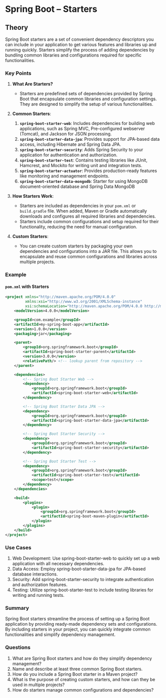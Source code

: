 # Spring Boot – Starters

## Theory

Spring Boot starters are a set of convenient dependency descriptors you can include in your application to get various features and libraries up and running quickly. Starters simplify the process of adding dependencies by bundling common libraries and configurations required for specific functionalities.

### Key Points

1. **What Are Starters?**

   - Starters are predefined sets of dependencies provided by Spring Boot that encapsulate common libraries and configuration settings. They are designed to simplify the setup of various functionalities.

2. **Common Starters**:

   1. **`spring-boot-starter-web`**: Includes dependencies for building web applications, such as Spring MVC, Pre-configured webserver (Tomcat), and Jackson for JSON processing.
   2. **`spring-boot-starter-data-jpa`**: Provides support for JPA-based data access, including Hibernate and Spring Data JPA.
   3. **`spring-boot-starter-security`**: Adds Spring Security to your application for authentication and authorization.
   4. **`spring-boot-starter-test`**: Contains testing libraries like JUnit, Hamcrest, and Mockito for writing unit and integration tests.
   5. **`spring-boot-starter-actuator`**: Provides production-ready features like monitoring and management endpoints.
   6. **`spring-boot-starter-data-mongodb`**: Starter for using MongoDB document-oriented database and Spring Data MongoDB

3. **How Starters Work**:

   - Starters are included as dependencies in your `pom.xml` or `build.gradle` file. When added, Maven or Gradle automatically downloads and configures all required libraries and dependencies.
   - Starters include common configurations and setup required for their functionality, reducing the need for manual configuration.

4. **Custom Starters**:
   - You can create custom starters by packaging your own dependencies and configurations into a JAR file. This allows you to encapsulate and reuse common configurations and libraries across multiple projects.

### Example

#### `pom.xml` with Starters

```xml
<project xmlns="http://maven.apache.org/POM/4.0.0"
         xmlns:xsi="http://www.w3.org/2001/XMLSchema-instance"
         xsi:schemaLocation="http://maven.apache.org/POM/4.0.0 http://maven.apache.org/POM/4.0.0">
    <modelVersion>4.0.0</modelVersion>

    <groupId>com.example</groupId>
    <artifactId>my-spring-boot-app</artifactId>
    <version>1.0.0</version>
    <packaging>jar</packaging>

    <parent>
        <groupId>org.springframework.boot</groupId>
        <artifactId>spring-boot-starter-parent</artifactId>
        <version>3.0.0</version>
        <relativePath/> <!-- lookup parent from repository -->
    </parent>

    <dependencies>
        <!-- Spring Boot Starter Web -->
        <dependency>
            <groupId>org.springframework.boot</groupId>
            <artifactId>spring-boot-starter-web</artifactId>
        </dependency>

        <!-- Spring Boot Starter Data JPA -->
        <dependency>
            <groupId>org.springframework.boot</groupId>
            <artifactId>spring-boot-starter-data-jpa</artifactId>
        </dependency>

        <!-- Spring Boot Starter Security -->
        <dependency>
            <groupId>org.springframework.boot</groupId>
            <artifactId>spring-boot-starter-security</artifactId>
        </dependency>

        <!-- Spring Boot Starter Test -->
        <dependency>
            <groupId>org.springframework.boot</groupId>
            <artifactId>spring-boot-starter-test</artifactId>
            <scope>test</scope>
        </dependency>
    </dependencies>

    <build>
        <plugins>
            <plugin>
                <groupId>org.springframework.boot</groupId>
                <artifactId>spring-boot-maven-plugin</artifactId>
            </plugin>
        </plugins>
    </build>
</project>
```

### Use Cases

1. Web Development: Use spring-boot-starter-web to quickly set up a web application with all necessary dependencies.
2. Data Access: Employ spring-boot-starter-data-jpa for JPA-based database interactions.
3. Security: Add spring-boot-starter-security to integrate authentication and authorization features.
4. Testing: Utilize spring-boot-starter-test to include testing libraries for writing and running tests.

### Summary

Spring Boot starters streamline the process of setting up a Spring Boot application by providing ready-made dependency sets and configurations. By including starters in your project, you can quickly integrate common functionalities and simplify dependency management.

### Questions

1. What are Spring Boot starters and how do they simplify dependency management?
2. Name and describe at least three common Spring Boot starters.
3. How do you include a Spring Boot starter in a Maven project?
4. What is the purpose of creating custom starters, and how can they be used in multiple projects?
5. How do starters manage common configurations and dependencies?
